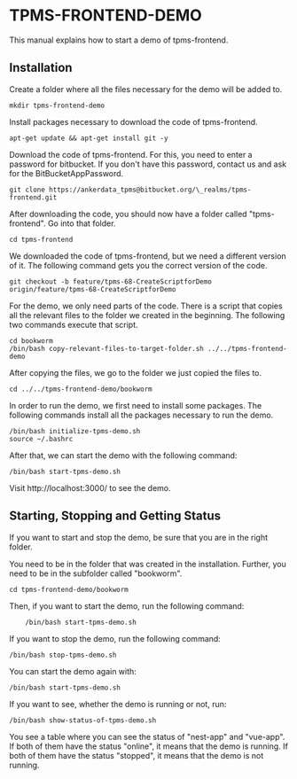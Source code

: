 # TPMS-FRONTEND-DEMO

This manual explains how to start a demo of tpms-frontend.

## Installation

Create a folder where all the files necessary for the demo will be added to.

    mkdir tpms-frontend-demo

Install packages necessary to download the code of tpms-frontend.

    apt-get update && apt-get install git -y

Download the code of tpms-frontend. For this, you need to enter a password for bitbucket. If you don't have this password, contact us and ask for the BitBucketAppPassword.

    git clone https://ankerdata_tpms@bitbucket.org/\_realms/tpms-frontend.git

After downloading the code, you should now have a folder called "tpms-frontend". Go into that folder.

    cd tpms-frontend

We downloaded the code of tpms-frontend, but we need a different version of it. The following command gets you the correct version of the code.

    git checkout -b feature/tpms-68-CreateScriptforDemo origin/feature/tpms-68-CreateScriptforDemo

For the demo, we only need parts of the code. There is a script that copies all the relevant files to the folder we created in the beginning. The following two commands execute that script.

    cd bookworm
    /bin/bash copy-relevant-files-to-target-folder.sh ../../tpms-frontend-demo

After copying the files, we go to the folder we just copied the files to.

    cd ../../tpms-frontend-demo/bookworm

In order to run the demo, we first need to install some packages. The following commands install all the packages necessary to run the demo.

    /bin/bash initialize-tpms-demo.sh
    source ~/.bashrc

After that, we can start the demo with the following command:

    /bin/bash start-tpms-demo.sh

Visit http://localhost:3000/ to see the demo.

## Starting, Stopping and Getting Status

If you want to start and stop the demo, be sure that you are in the right folder.

You need to be in the folder that was created in the installation. Further, you need to be in the subfolder called "bookworm".

    cd tpms-frontend-demo/bookworm

Then, if you want to start the demo, run the following command:

        /bin/bash start-tpms-demo.sh

If you want to stop the demo, run the following command:

    /bin/bash stop-tpms-demo.sh

You can start the demo again with:

    /bin/bash start-tpms-demo.sh

If you want to see, whether the demo is running or not, run:

    /bin/bash show-status-of-tpms-demo.sh

You see a table where you can see the status of "nest-app" and "vue-app". If both of them have the status "online", it means that the demo is running. If both of them have the status "stopped", it means that the demo is not running.
